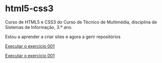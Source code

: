 # html5-css3

Curso de HTML5 e CSS3 do Curso de Técnico de Multimédia, disciplina de Sistemas de Informação, 3.º ano.

Estou a aprender a criar sites e agora a gerir repositórios


<a href="https://ruisantossi.github.io/html5-css3/exercicios/ex001/index.html">Executar o exercício 001</a>

<a href="https://ruisantossi.github.io/html5-css3/exercicios/ex002/index.html">Executar o exercício 001</a>